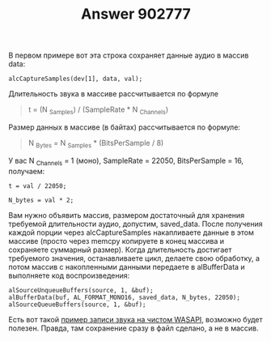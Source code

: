 ﻿---
title: "Answer 902777"
se.owner.user_id: 240512
se.owner.display_name: "MSDN.WhiteKnight"
se.owner.link: "https://ru.stackoverflow.com/users/240512/msdn-whiteknight"
se.answer_id: 902777
se.question_id: 901703
se.post_type: answer
se.score: 0
se.is_accepted: False
---
<p>В первом примере вот эта строка сохраняет данные аудио в массив data:</p>

<pre><code>alcCaptureSamples(dev[1], data, val);
</code></pre>

<p>Длительность звука в массиве рассчитывается по формуле </p>

<blockquote>
  <p>t = (N <sub>Samples</sub>) / (SampleRate * N <sub>Channels</sub>)</p>
</blockquote>

<p>Размер данных в массиве (в байтах) рассчитывается по формуле:</p>

<blockquote>
  <p>N <sub>Bytes</sub> = N <sub>Samples</sub> * (BitsPerSample / 8)</p>
</blockquote>

<p>У вас N <sub>Channels</sub> = 1 (моно), SampleRate = 22050, BitsPerSample = 16, получаем:</p>

<pre><code>t = val / 22050;

N_bytes = val * 2;
</code></pre>

<p>Вам нужно объявить массив, размером достаточный для хранения требуемой длительности аудио, допустим, saved_data. После получения каждой порции через alcCaptureSamples накапливаете данные в этом массиве (просто через memcpy копируете в конец массива и сохраняете суммарный размер). Когда длительность достигает требуемого значения, останавливаете цикл, делаете свою обработку, а потом массив с накопленными данными передаете в alBufferData и выполняете код воспроизведения:</p>

<pre><code>alSourceUnqueueBuffers(source, 1, &amp;buf);
alBufferData(buf, AL_FORMAT_MONO16, saved_data, N_bytes, 22050);
alSourceQueueBuffers(source, 1, &amp;buf);
</code></pre>

<p>Есть вот такой <a href="https://ru.stackoverflow.com/a/794133/240512">пример записи звука на чистом WASAPI</a>, возможно будет полезен. Правда, там сохранение сразу в файл сделано, а не в массив.</p>

